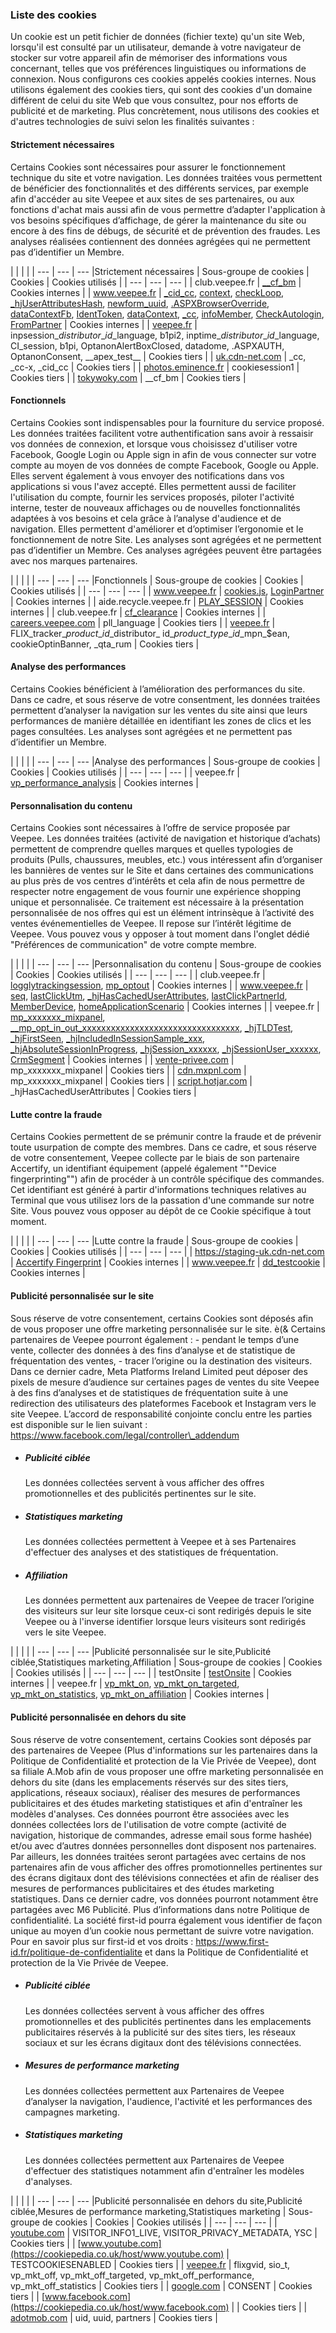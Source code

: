 ### Liste des cookies

Un cookie est un petit fichier de données (fichier texte) qu'un site Web, lorsqu'il est consulté par un utilisateur, demande à votre navigateur de stocker sur votre appareil afin de mémoriser des informations vous concernant, telles que vos préférences linguistiques ou informations de connexion. Nous configurons ces cookies appelés cookies internes. Nous utilisons également des cookies tiers, qui sont des cookies d'un domaine différent de celui du site Web que vous consultez, pour nos efforts de publicité et de marketing. Plus concrètement, nous utilisons des cookies et d'autres technologies de suivi selon les finalités suivantes :

#### Strictement nécessaires

Certains Cookies sont nécessaires pour assurer le fonctionnement technique du site et votre navigation. Les données traitées vous permettent de bénéficier des fonctionnalités et des différents services, par exemple afin d'accéder au site Veepee et aux sites de ses partenaires, ou aux fonctions d'achat mais aussi afin de vous permettre d’adapter l'application à vos besoins spécifiques d’affichage, de gérer la maintenance du site ou encore à des fins de débugs, de sécurité et de prévention des fraudes. Les analyses réalisées contiennent des données agrégées qui ne permettent pas d’identifier un Membre.

|     |     |     |
| --- | --- | --- |Strictement nécessaires
| Sous-groupe de cookies | Cookies | Cookies utilisés |
| --- | --- | --- |
| club.veepee.fr | [\_\_cf\_bm](https://cookiepedia.co.uk/cookies/__cf_bm) | Cookies internes |
| www.veepee.fr | [\_cid\_cc](https://cookiepedia.co.uk/cookies/_cid_cc), [context](https://cookiepedia.co.uk/cookies/context), [checkLoop](https://cookiepedia.co.uk/cookies/checkLoop), [\_hjUserAttributesHash](https://cookiepedia.co.uk/cookies/_hjUserAttributesHash), [newform\_uuid](https://cookiepedia.co.uk/cookies/newform_uuid), [.ASPXBrowserOverride](https://cookiepedia.co.uk/cookies/.ASPXBrowserOverride), [dataContextFb](https://cookiepedia.co.uk/cookies/dataContextFb), [IdentToken](https://cookiepedia.co.uk/cookies/IdentToken), [dataContext](https://cookiepedia.co.uk/cookies/dataContext), [\_cc](https://cookiepedia.co.uk/cookies/_cc), [infoMember](https://cookiepedia.co.uk/cookies/infoMember), [CheckAutologin](https://cookiepedia.co.uk/cookies/CheckAutologin), [FromPartner](https://cookiepedia.co.uk/cookies/FromPartner) | Cookies internes |
| [veepee.fr](https://cookiepedia.co.uk/host/veepee.fr) | inpsession\_$distributor\_id\_$language, b1pi2, inptime\_$distributor\_id\_$language, CI\_session, b1pi, OptanonAlertBoxClosed, datadome, .ASPXAUTH, OptanonConsent, \_\_apex\_test\_\_ | Cookies tiers |
| [uk.cdn-net.com](https://cookiepedia.co.uk/host/uk.cdn-net.com) | \_cc, \_cc-x, \_cid\_cc | Cookies tiers |
| [photos.eminence.fr](https://cookiepedia.co.uk/host/photos.eminence.fr) | cookiesession1 | Cookies tiers |
| [tokywoky.com](https://cookiepedia.co.uk/host/tokywoky.com) | \_\_cf\_bm | Cookies tiers |

#### Fonctionnels

Certains Cookies sont indispensables pour la fourniture du service proposé. Les données traitées facilitent votre authentification sans avoir à ressaisir vos données de connexion, et lorsque vous choisissez d'utiliser votre Facebook, Google Login ou Apple sign in afin de vous connecter sur votre compte au moyen de vos données de compte Facebook, Google ou Apple. Elles servent également à vous envoyer des notifications dans vos applications si vous l'avez accepté. Elles permettent aussi de faciliter l'utilisation du compte, fournir les services proposés, piloter l'activité interne, tester de nouveaux affichages ou de nouvelles fonctionnalités adaptées à vos besoins et cela grâce à l’analyse d'audience et de navigation. Elles permettent d'améliorer et d’optimiser l’ergonomie et le fonctionnement de notre Site. Les analyses sont agrégées et ne permettent pas d’identifier un Membre. Ces analyses agrégées peuvent être partagées avec nos marques partenaires.

|     |     |     |
| --- | --- | --- |Fonctionnels
| Sous-groupe de cookies | Cookies | Cookies utilisés |
| --- | --- | --- |
| www.veepee.fr | [cookies.js](https://cookiepedia.co.uk/cookies/cookies.js), [LoginPartner](https://cookiepedia.co.uk/cookies/LoginPartner) | Cookies internes |
| aide.recycle.veepee.fr | [PLAY\_SESSION](https://cookiepedia.co.uk/cookies/PLAY_SESSION) | Cookies internes |
| club.veepee.fr | [cf\_clearance](https://cookiepedia.co.uk/cookies/cf_clearance) | Cookies internes |
| [careers.veepee.com](https://cookiepedia.co.uk/host/careers.veepee.com) | pll\_language | Cookies tiers |
| [veepee.fr](https://cookiepedia.co.uk/host/veepee.fr) | FLIX\_tracker\_$product\_id\_$distributor\_ id\_$product\_type\_id\_$mpn\_$ean, cookieOptinBanner, \_qta\_rum | Cookies tiers |

#### Analyse des performances

Certains Cookies bénéficient à l’amélioration des performances du site. Dans ce cadre, et sous réserve de votre consentment, les données traitées permettent d’analyser la navigation sur les ventes du site ainsi que leurs performances de manière détaillée en identifiant les zones de clics et les pages consultées. Les analyses sont agrégées et ne permettent pas d’identifier un Membre.

|     |     |     |
| --- | --- | --- |Analyse des performances
| Sous-groupe de cookies | Cookies | Cookies utilisés |
| --- | --- | --- |
| veepee.fr | [vp\_performance\_analysis](https://cookiepedia.co.uk/cookies/vp_performance_analysis) | Cookies internes |

#### Personnalisation du contenu

Certains Cookies sont nécessaires à l’offre de service proposée par Veepee. Les données traitées (activité de navigation et historique d’achats) permettent de comprendre quelles marques et quelles typologies de produits (Pulls, chaussures, meubles, etc.) vous intéressent afin d’organiser les bannières de ventes sur le Site et dans certaines des communications au plus près de vos centres d’intérêts et cela afin de nous permettre de respecter notre engagement de vous fournir une expérience shopping unique et personnalisée. Ce traitement est nécessaire à la présentation personnalisée de nos offres qui est un élément intrinsèque à l’activité des ventes événementielles de Veepee. Il repose sur l’intérêt légitime de Veepee. Vous pouvez vous y opposer à tout moment dans l'onglet dédié "Préférences de communication" de votre compte membre.

|     |     |     |
| --- | --- | --- |Personnalisation du contenu
| Sous-groupe de cookies | Cookies | Cookies utilisés |
| --- | --- | --- |
| club.veepee.fr | [logglytrackingsession](https://cookiepedia.co.uk/cookies/logglytrackingsession), [mp\_optout](https://cookiepedia.co.uk/cookies/mp_optout) | Cookies internes |
| www.veepee.fr | [seq](https://cookiepedia.co.uk/cookies/seq), [lastClickUtm](https://cookiepedia.co.uk/cookies/lastClickUtm), [\_hjHasCachedUserAttributes](https://cookiepedia.co.uk/cookies/_hjHasCachedUserAttributes), [lastClickPartnerId](https://cookiepedia.co.uk/cookies/lastClickPartnerId), [MemberDevice](https://cookiepedia.co.uk/cookies/MemberDevice), [homeApplicationScenario](https://cookiepedia.co.uk/cookies/homeApplicationScenario) | Cookies internes |
| veepee.fr | [mp\_xxxxxxx\_mixpanel](https://cookiepedia.co.uk/cookies/mp_xxxxxxx_mixpanel), [\_\_mp\_opt\_in\_out\_xxxxxxxxxxxxxxxxxxxxxxxxxxxxxxxxx](https://cookiepedia.co.uk/cookies/__mp_opt_in_out_xxxxxxxxxxxxxxxxxxxxxxxxxxxxxxxxx), [\_hjTLDTest](https://cookiepedia.co.uk/cookies/_hjTLDTest), [\_hjFirstSeen](https://cookiepedia.co.uk/cookies/_hjFirstSeen), [\_hjIncludedInSessionSample\_xxx](https://cookiepedia.co.uk/cookies/_hjIncludedInSessionSample_xxx), [\_hjAbsoluteSessionInProgress](https://cookiepedia.co.uk/cookies/_hjAbsoluteSessionInProgress), [\_hjSession\_xxxxxx](https://cookiepedia.co.uk/cookies/_hjSession_xxxxxx), [\_hjSessionUser\_xxxxxx](https://cookiepedia.co.uk/cookies/_hjSessionUser_xxxxxx), [CrmSegment](https://cookiepedia.co.uk/cookies/CrmSegment) | Cookies internes |
| [vente-privee.com](https://cookiepedia.co.uk/host/vente-privee.com) | mp\_xxxxxxx\_mixpanel | Cookies tiers |
| [cdn.mxpnl.com](https://cookiepedia.co.uk/host/cdn.mxpnl.com) | mp\_xxxxxxx\_mixpanel | Cookies tiers |
| [script.hotjar.com](https://cookiepedia.co.uk/host/script.hotjar.com) | \_hjHasCachedUserAttributes | Cookies tiers |

#### Lutte contre la fraude

Certains Cookies permettent de se prémunir contre la fraude et de prévenir toute usurpation de compte des membres. Dans ce cadre, et sous réserve de votre consentement, Veepee collecte par le biais de son partenaire Accertify, un identifiant équipement (appelé également ""Device fingerprinting"") afin de procéder à un contrôle spécifique des commandes. Cet identifiant est généré à partir d'informations techniques relatives au Terminal que vous utilisez lors de la passation d'une commande sur notre Site. Vous pouvez vous opposer au dépôt de ce Cookie spécifique à tout moment.

|     |     |     |
| --- | --- | --- |Lutte contre la fraude
| Sous-groupe de cookies | Cookies | Cookies utilisés |
| --- | --- | --- |
| https://staging-uk.cdn-net.com | [Accertify Fingerprint](https://cookiepedia.co.uk/cookies/Accertify%20Fingerprint) | Cookies internes |
| www.veepee.fr | [dd\_testcookie](https://cookiepedia.co.uk/cookies/dd_testcookie) | Cookies internes |

#### Publicité personnalisée sur le site

Sous réserve de votre consentement, certains Cookies sont déposés afin de vous proposer une offre marketing personnalisée sur le site. è(& Certains partenaires de Veepee pourront également : - pendant le temps d’une vente, collecter des données à des fins d’analyse et de statistique de fréquentation des ventes, - tracer l’origine ou la destination des visiteurs. Dans ce dernier cadre, Meta Platforms Ireland Limited peut déposer des pixels de mesure d’audience sur certaines pages de ventes du site Veepee à des fins d’analyses et de statistiques de fréquentation suite à une redirection des utilisateurs des plateformes Facebook et Instagram vers le site Veepee. L’accord de responsabilité conjointe conclu entre les parties est disponible sur le lien suivant : https://www.facebook.com/legal/controller\_addendum

* ##### Publicité ciblée
    
    Les données collectées servent à vous afficher des offres promotionnelles et des publicités pertinentes sur le site.
    
* ##### Statistiques marketing
    
    Les données collectées permettent à Veepee et à ses Partenaires d'effectuer des analyses et des statistiques de fréquentation.
    
* ##### Affiliation
    
    Les données permettent aux partenaires de Veepee de tracer l’origine des visiteurs sur leur site lorsque ceux-ci sont redirigés depuis le site Veepee ou à l'inverse identifier lorsque leurs visiteurs sont redirigés vers le site Veepee.
    

|     |     |     |
| --- | --- | --- |Publicité personnalisée sur le site,Publicité ciblée,Statistiques marketing,Affiliation
| Sous-groupe de cookies | Cookies | Cookies utilisés |
| --- | --- | --- |
| testOnsite | [testOnsite](https://cookiepedia.co.uk/cookies/testOnsite) | Cookies internes |
| veepee.fr | [vp\_mkt\_on](https://cookiepedia.co.uk/cookies/vp_mkt_on), [vp\_mkt\_on\_targeted](https://cookiepedia.co.uk/cookies/vp_mkt_on_targeted), [vp\_mkt\_on\_statistics](https://cookiepedia.co.uk/cookies/vp_mkt_on_statistics), [vp\_mkt\_on\_affiliation](https://cookiepedia.co.uk/cookies/vp_mkt_on_affiliation) | Cookies internes |

#### Publicité personnalisée en dehors du site

Sous réserve de votre consentement, certains Cookies sont déposés par des partenaires de Veepee (Plus d'informations sur les partenaires dans la Politique de Confidentialité et protection de la Vie Privée de Veepee), dont sa filiale A.Mob afin de vous proposer une offre marketing personnalisée en dehors du site (dans les emplacements réservés sur des sites tiers, applications, réseaux sociaux), réaliser des mesures de performances publicitaires et des études marketing statistiques et afin d'entraîner les modèles d'analyses. Ces données pourront être associées avec les données collectées lors de l'utilisation de votre compte (activité de navigation, historique de commandes, adresse email sous forme hashée) et/ou avec d’autres données personnelles dont disposent nos partenaires. Par ailleurs, les données traitées seront partagées avec certains de nos partenaires afin de vous afficher des offres promotionnelles pertinentes sur des écrans digitaux dont des télévisions connectées et afin de réaliser des mesures de performances publicitaires et des études marketing statistiques. Dans ce dernier cadre, vos données pourront notamment être partagées avec M6 Publicité. Plus d’informations dans notre Politique de confidentialité. La société first-id pourra également vous identifier de façon unique au moyen d’un cookie nous permettant de suivre votre navigation. Pour en savoir plus sur first-id et vos droits : https://www.first-id.fr/politique-de-confidentialite et dans la Politique de Confidentialité et protection de la Vie Privée de Veepee.

* ##### Publicité ciblée
    
    Les données collectées servent à vous afficher des offres promotionnelles et des publicités pertinentes dans les emplacements publicitaires réservés à la publicité sur des sites tiers, les réseaux sociaux et sur les écrans digitaux dont des télévisions connectées.
    
* ##### Mesures de performance marketing
    
    Les données collectées permettent aux Partenaires de Veepee d’analyser la navigation, l'audience, l'activité et les performances des campagnes marketing.
    
* ##### Statistiques marketing
    
    Les données collectées permettent aux Partenaires de Veepee d'effectuer des statistiques notamment afin d'entraîner les modèles d'analyses.
    

|     |     |     |
| --- | --- | --- |Publicité personnalisée en dehors du site,Publicité ciblée,Mesures de performance marketing,Statistiques marketing
| Sous-groupe de cookies | Cookies | Cookies utilisés |
| --- | --- | --- |
| [youtube.com](https://cookiepedia.co.uk/host/youtube.com) | VISITOR\_INFO1\_LIVE, VISITOR\_PRIVACY\_METADATA, YSC | Cookies tiers |
| [www.youtube.com](https://cookiepedia.co.uk/host/www.youtube.com) | TESTCOOKIESENABLED | Cookies tiers |
| [veepee.fr](https://cookiepedia.co.uk/host/veepee.fr) | flixgvid, sio\_t, vp\_mkt\_off, vp\_mkt\_off\_targeted, vp\_mkt\_off\_performance, vp\_mkt\_off\_statistics | Cookies tiers |
| [google.com](https://cookiepedia.co.uk/host/google.com) | CONSENT | Cookies tiers |
| [www.facebook.com](https://cookiepedia.co.uk/host/www.facebook.com) |     | Cookies tiers |
| [adotmob.com](https://cookiepedia.co.uk/host/adotmob.com) | uid, uuid, partners | Cookies tiers |